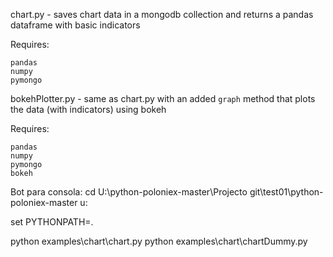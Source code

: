chart.py - saves chart data in a mongodb collection and returns a pandas dataframe with basic indicators

Requires:
```
pandas
numpy
pymongo
```

bokehPlotter.py - same as chart.py with an added `graph` method that plots the data (with indicators) using bokeh

Requires:
```
pandas
numpy
pymongo
bokeh
```

Bot para consola:
cd U:\python-poloniex-master\Projecto git\test01\python-poloniex-master
u:

set PYTHONPATH=.

python examples\chart\chart.py
python examples\chart\chartDummy.py